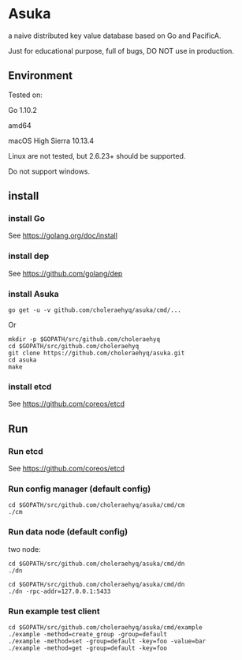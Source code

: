 # Asuka

a naive distributed key value database based on Go and PacificA.

Just for educational purpose, full of bugs, DO NOT use in production.

## Environment

Tested on:

Go 1.10.2

amd64

macOS High Sierra 10.13.4

Linux are not tested, but 2.6.23+ should be supported.

Do not support windows.

## install

### install Go

See https://golang.org/doc/install

### install dep

See https://github.com/golang/dep

### install Asuka
```
go get -u -v github.com/choleraehyq/asuka/cmd/...
```
Or
```
mkdir -p $GOPATH/src/github.com/choleraehyq
cd $GOPATH/src/github.com/choleraehyq
git clone https://github.com/choleraehyq/asuka.git
cd asuka
make
```

### install etcd

See https://github.com/coreos/etcd

## Run

### Run etcd

See https://github.com/coreos/etcd

### Run config manager (default config)

```
cd $GOPATH/src/github.com/choleraehyq/asuka/cmd/cm
./cm
```

### Run data node (default config)

two node:

```
cd $GOPATH/src/github.com/choleraehyq/asuka/cmd/dn
./dn
```

```
cd $GOPATH/src/github.com/choleraehyq/asuka/cmd/dn
./dn -rpc-addr=127.0.0.1:5433
```

### Run example test client

```
cd $GOPATH/src/github.com/choleraehyq/asuka/cmd/example
./example -method=create_group -group=default
./example -method=set -group=default -key=foo -value=bar
./example -method=get -group=default -key=foo

```
